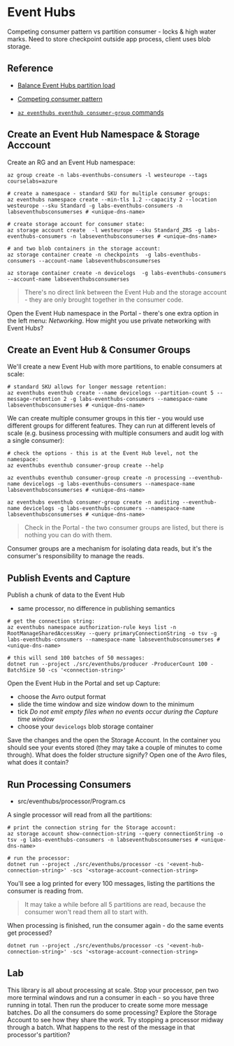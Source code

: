 # Event Hubs

Competing consumer pattern vs partition consumer - locks & high water marks. Need to store checkpoint outside app process, client uses blob storage.


## Reference

- [Balance Event Hubs partition load](https://learn.microsoft.com/en-us/azure/event-hubs/event-processor-balance-partition-load)

- [Competing consumer pattern](https://learn.microsoft.com/en-us/previous-versions/msp-n-p/dn568101(v=pandp.10))

- [`az eventhubs eventhub consumer-group` commands](https://learn.microsoft.com/en-us/cli/azure/eventhubs/eventhub/consumer-group?view=azure-cli-latest)

## Create an Event Hub Namespace & Storage Acccount

Create an RG and an Event Hub namespace:

```
az group create -n labs-eventhubs-consumers -l westeurope --tags courselabs=azure

# create a namespace - standard SKU for multiple consumer groups:
az eventhubs namespace create --min-tls 1.2 --capacity 2 --location westeurope --sku Standard -g labs-eventhubs-consumers -n labseventhubsconsumerses # <unique-dns-name>

# create storage account for consumer state:
az storage account create  -l westeurope --sku Standard_ZRS -g labs-eventhubs-consumers -n labseventhubsconsumerses # <unique-dns-name>

# and two blob containers in the storage account:
az storage container create -n checkpoints  -g labs-eventhubs-consumers --account-name labseventhubsconsumerses

az storage container create -n devicelogs  -g labs-eventhubs-consumers --account-name labseventhubsconsumerses
```

> There's no direct link between the Event Hub and the storage account - they are only brought together in the consumer code.

Open the Event Hub namespace in the Portal - there's one extra option in the left menu: _Networking_. How might you use private networking with Event Hubs?

## Create an Event Hub & Consumer Groups

We'll create a new Event Hub with more partitions, to enable consumers at scale:

```
# standard SKU allows for longer message retention:
az eventhubs eventhub create --name devicelogs --partition-count 5 --message-retention 2 -g labs-eventhubs-consumers --namespace-name labseventhubsconsumerses # <unique-dns-name>
```

We can create multiple consumer groups in this tier - you would use different groups for different features. They can run at different levels of scale (e.g. business processing with multiple consumers and audit log with a single consumer):

```
# check the options - this is at the Event Hub level, not the namespace:
az eventhubs eventhub consumer-group create --help

az eventhubs eventhub consumer-group create -n processing --eventhub-name devicelogs -g labs-eventhubs-consumers --namespace-name labseventhubsconsumerses # <unique-dns-name>

az eventhubs eventhub consumer-group create -n auditing --eventhub-name devicelogs -g labs-eventhubs-consumers --namespace-name labseventhubsconsumerses # <unique-dns-name>
```

> Check in the Portal - the two consumer groups are listed, but there is nothing you can do with them.

Consumer groups are a mechanism for isolating data reads, but it's the consumer's responsibility to manage the reads.

## Publish Events and Capture

Publish a chunk of data to the Event Hub

- same processor, no difference in publishing semantics

```
# get the connection string:
az eventhubs namespace authorization-rule keys list -n RootManageSharedAccessKey --query primaryConnectionString -o tsv -g labs-eventhubs-consumers --namespace-name labseventhubsconsumerses # <unique-dns-name>

# this will send 100 batches of 50 messages:
dotnet run --project ./src/eventhubs/producer -ProducerCount 100 -BatchSize 50 -cs '<connection-string>'
```

Open the Event Hub in the Portal and set up Capture:

- choose the Avro output format
- slide the time window and size window down to the minimum
- tick _Do not emit empty files when no events occur during the Capture time window_
- choose your `devicelogs` blob storage container

Save the changes and the open the Storage Account. In the container you should see your events stored (they may take a couple of minutes to come through). What does the folder structure signify? Open one of the Avro files, what does it contain?

## Run Processing Consumers

- src/eventhubs/processor/Program.cs

A single processor will read from all the partitions:

```
# print the connection string for the Storage account:
az storage account show-connection-string --query connectionString -o tsv -g labs-eventhubs-consumers -n labseventhubsconsumerses # <unique-dns-name>

# run the processor:
dotnet run --project ./src/eventhubs/processor -cs '<event-hub-connection-string>' -scs '<storage-account-connection-string>
```

You'll see a log printed for every 100 messages, listing the partitions the consumer is reading from.

> It may take a while before all 5 partitions are read, because the consumer won't read them all to start with.

When processing is finished, run the consumer again - do the same events get processed?

```
dotnet run --project ./src/eventhubs/processor -cs '<event-hub-connection-string>' -scs '<storage-account-connection-string>
```

## Lab

This library is all about processing at scale. Stop your processor, pen two more terminal windows and run a consumer in each - so you have three running in total. Then run the producer to create some more message batches. Do all the consumers do some processing? Explore the Storage Account to see how they share the work. Try stopping a processor midway through a batch. What happens to the rest of the message in that processor's partition?